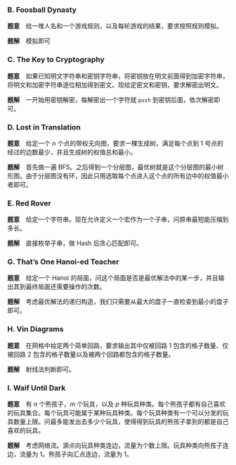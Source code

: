 ### B. Foosball Dynasty

**题意**　给一堆人名和一个游戏规则，以及每轮游戏的结果，要求按照规则模拟。

**题解**　模拟即可



### C. The Key to Cryptography

**题意**　如果已知明文字符串和密钥字符串，将密钥放在明文前面得到加密字符串，将明文和加密字符串逐位相加得到密文。现给定密文和密钥，要求解密出明文。

**题解**　一开始用密钥解密，每解密出一个字符就 `push` 到密钥后面，依次解密即可。



### D. Lost in Translation

**题意**　给定一个 $n$ 个点的带权无向图，要求一棵生成树，满足每个点到 $1$ 号点的经过的边数最少，并且生成树的权值总和最小。

**题解**　首先做一遍 BFS。之后得到一个分层图，最优树就是这个分层图的最小树形图。由于分层图没有环，因此只用选取每个点进入这个点的所有边中的权值最小者即可。



### E. Red Rover

**题意**　给定一个字符串。现在允许定义一个宏作为一个子串，问原串最短能压缩到多长。

**题解**　直接枚举子串，做 Hash 后贪心匹配即可。



### G. That’s One Hanoi-ed Teacher

**题意**　给定一个 Hanoi 的局面，问这个局面是否是最优解法中的某一步，并且输出其到最终局面还需要操作的次数。

**题解**　考虑最优解法的递归构造，我们只需要从最大的盘子一直检查到最小的盘子即可。



### H. Vin Diagrams

**题意**　在网格中给定两个简单回路，要求输出其中仅被回路 $1$ 包含的格子数量、仅被回路 $2$ 包含的格子数量以及被两个回路都包含的格子数量。

**题解**　射线法判断即可。



### I. Waif Until Dark

**题意**　有 $n$ 个熊孩子，$m$ 个玩具，以及 $p$ 种玩具种类。每个熊孩子都有自己喜欢的玩具集合。每个玩具可能属于某种玩具种类。每个玩具种类有一个可以分发的玩具数量上限。问最多能发出去多少个玩具，使得得到玩具的熊孩子拿到的都是自己喜欢的玩具。

**题解**　考虑网络流。源点向玩具种类连边，流量为个数上限。玩具种类向熊孩子连边，流量为 $1$。熊孩子向汇点连边，流量为 $1$。